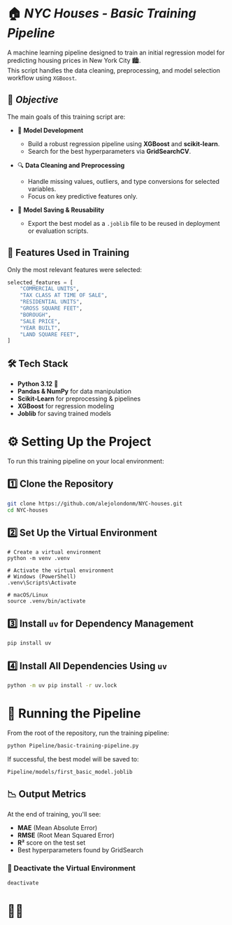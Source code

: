 # 🏠 ***NYC Houses - Basic Training Pipeline***

A machine learning pipeline designed to train an initial regression model for predicting housing prices in New York City 🏙️.  
This script handles the data cleaning, preprocessing, and model selection workflow using `XGBoost`.

## 🎯 ***Objective***

The main goals of this training script are:

- 🤖 **Model Development**  
  - Build a robust regression pipeline using **XGBoost** and **scikit-learn**.  
  - Search for the best hyperparameters via **GridSearchCV**.  

- 🔍 **Data Cleaning and Preprocessing**  
  - Handle missing values, outliers, and type conversions for selected variables.  
  - Focus on key predictive features only.

- 💾 **Model Saving & Reusability**  
  - Export the best model as a `.joblib` file to be reused in deployment or evaluation scripts.  

## 🧠 Features Used in Training

Only the most relevant features were selected:

```python
selected_features = [
    "COMMERCIAL UNITS",
    "TAX CLASS AT TIME OF SALE",
    "RESIDENTIAL UNITS",
    "GROSS SQUARE FEET",
    "BOROUGH",
    "SALE PRICE",
    "YEAR BUILT",
    "LAND SQUARE FEET",
]
```

## 🛠️ Tech Stack

- **Python 3.12** 🐍  
- **Pandas & NumPy** for data manipulation  
- **Scikit-Learn** for preprocessing & pipelines  
- **XGBoost** for regression modeling
- **Joblib** for saving trained models  

# ⚙️ Setting Up the Project  

To run this training pipeline on your local environment:

## 1️⃣ **Clone the Repository**  

```bash
git clone https://github.com/alejolondonm/NYC-houses.git
cd NYC-houses
```

## 2️⃣ Set Up the Virtual Environment

```
# Create a virtual environment
python -m venv .venv  

# Activate the virtual environment
# Windows (PowerShell)
.venv\Scripts\Activate  
```
```
# macOS/Linux
source .venv/bin/activate
```

## 3️⃣ Install `uv` for Dependency Management  
```bash
pip install uv
```

## 4️⃣ Install All Dependencies Using `uv`

```bash
python -m uv pip install -r uv.lock
```

# 🚀 Running the Pipeline

From the root of the repository, run the training pipeline:

```bash
python Pipeline/basic-training-pipeline.py
```

If successful, the best model will be saved to:

```
Pipeline/models/first_basic_model.joblib
```

## 📉 Output Metrics

At the end of training, you'll see:

- **MAE** (Mean Absolute Error)  
- **RMSE** (Root Mean Squared Error)  
- **R²** score on the test set  
- Best hyperparameters found by GridSearch  

### 🛑 Deactivate the Virtual Environment  
```bash
deactivate
```

# 🚀✨
